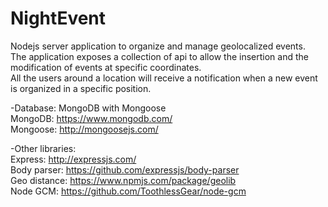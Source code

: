 # NightEvent

Nodejs server application to organize and manage geolocalized events. <br />
The application exposes a collection of api to allow the insertion and the modification of events at specific coordinates. <br />
All the users around a location will receive a notification when a new event is organized in a specific position.<br />

-Database: MongoDB with Mongoose <br />
  MongoDB: https://www.mongodb.com/ <br />
  Mongoose: http://mongoosejs.com/  <br />

-Other libraries:<br />
  Express: http://expressjs.com/<br />
  Body parser: https://github.com/expressjs/body-parser<br />
  Geo distance: https://www.npmjs.com/package/geolib<br />
  Node GCM: https://github.com/ToothlessGear/node-gcm<br />
